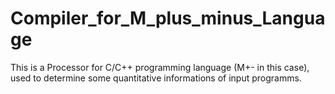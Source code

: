 # Compiler_for_M_plus_minus_Language
This is a Processor for C/C++ programming language (M+- in this case), used to determine some quantitative informations of input programms.
